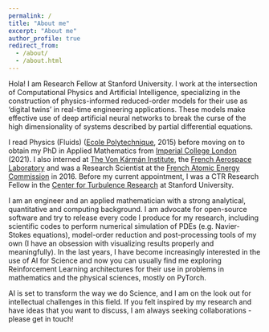 ```yaml
---
permalink: /
title: "About me"
excerpt: "About me"
author_profile: true
redirect_from: 
  - /about/
  - /about.html
---
```


Hola! I am Research Fellow at Stanford University. I work at the intersection of Computational Physics and 
Artificial Intelligence, specializing in the construction of physics-informed reduced-order models for their use as ‘digital twins’ in 
real-time engineering applications. These models make effective use of deep artificial neural networks to break the curse of the high dimensionality of 
systems described by partial differential equations.

I read Physics (Fluids) ([Ecole Polytechnique](https://www.polytechnique.edu/), 2015) 
before moving on to obtain my PhD in Applied Mathematics from [Imperial College London](https://www.imperial.ac.uk/) (2021). I also interned at 
[The Von Kármán Institute](https://www.vki.ac.be/), the [French Aerospace Laboratory](https://www.onera.fr/) and was a Research Scientist at the 
[French Atomic Energy Commission](https://www.cea.fr/) in 2016. Before my current appointment, I was a CTR Research Fellow in the 
[Center for Turbulence Research](https://ctr.stanford.edu/) at Stanford University.

I am an engineer and an applied mathematician with a strong analytical, quantitative and computing background. I am advocate for open-source software and
try to release every code I produce for my research, including scientific codes to perform numerical simulation of PDEs (e.g. Navier-Stokes equations), 
model-order reduction and post-processing tools of my own (I have an obsession with visualizing results properly and meaningfully). In the last years,
I have become increasingly interested in the use of AI for Science and now you can usually find me exploring Reinforcement Learning architectures for their
use in problems in mathematics and the physical sciences, mostly on PyTorch. 

AI is set to transform the way we do Science, and I am on the look out for intellectual challenges in this field. If you felt inspired by my research and
have ideas that you want to discuss, I am always seeking collaborations - please get in touch!  
